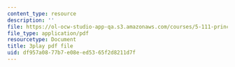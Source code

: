 ```yaml
---
content_type: resource
description: ''
file: https://ol-ocw-studio-app-qa.s3.amazonaws.com/courses/5-111-principles-of-chemical-science-fall-2008/df957a0877b7e08eed5365f2d8211d7f_Pj2fkkZ6Gto.pdf
file_type: application/pdf
resourcetype: Document
title: 3play pdf file
uid: df957a08-77b7-e08e-ed53-65f2d8211d7f
---
```

